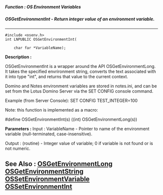 ##### Function : OS Environment Variables
##### OSGetEnvironmentInt - Return integer value of an environment variable.
---
```
#include <osenv.h>
int LNPUBLIC OSGetEnvironmentInt(

	char far *VariableName);
```
**Description :**

OSGetEnvironmentInt is a wrapper around the API OSGetEnvironmentLong.  It takes 
the specified envrironment string, converts the text associated with it into 
type "int", and returns that value to the current context.   

Domino and Notes environment variables are stored in notes.ini, and can be set 
from the Lotus Domino Server via the SET CONFIG console command.

Example (from Server Console):
SET CONFIG TEST_INTEGER=100


Note: this function is implemented as a macro:


#define OSGetEnvironmentInt(s) ((int) OSGetEnvironmentLong(s))

**Parameters :**
Input :
VariableName  -  Pointer to name of the environment variable (null-terminated, case-insensitive). 

Output :
(routine)  -  Integer value of variable;  0 if variable is not found or is not numeric.



**See Also :**
[OSGetEnvironmentLong](/domino-c-api-docs/reference/Func/OSGetEnvironmentLong)
[OSGetEnvironmentString](/domino-c-api-docs/reference/Func/OSGetEnvironmentString)
[OSSetEnvironmentVariable](/domino-c-api-docs/reference/Func/OSSetEnvironmentVariable)
[OSSetEnvironmentInt](/domino-c-api-docs/reference/Func/OSSetEnvironmentInt)
---
